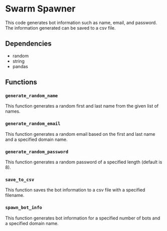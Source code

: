 # Swarm Spawner

This code generates bot information such as name, email, and password. The information generated can be saved to a csv file.

## Dependencies

- random
- string
- pandas

## Functions

### `generate_random_name`
This function generates a random first and last name from the given list of names.

### `generate_random_email`
This function generates a random email based on the first and last name and a specified domain name.

### `generate_random_password`
This function generates a random password of a specified length (default is 8).

### `save_to_csv`
This function saves the bot information to a csv file with a specified filename.

### `spawn_bot_info`
This function generates bot information for a specified number of bots and a specified domain name.
